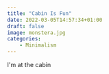 ```yaml
---
title: "Cabin Is Fun"
date: 2022-03-05T14:57:34+01:00
draft: false
image: monstera.jpg
categories:
    - Minimalism
---
```

I'm at the cabin